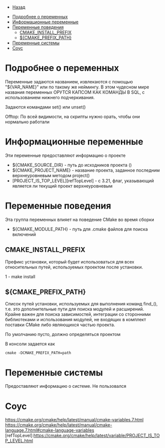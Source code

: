 * [Назад](Readme.md)

- [Подробнее о переменных](#подробнее-о-переменных)
- [Информационные переменные](#информационные-переменные)
- [Переменные поведения](#переменные-поведения)
  - [CMAKE\_INSTALL\_PREFIX](#cmake_install_prefix)
  - [${CMAKE\_PREFIX\_PATH}](#cmake_prefix_path)
- [Переменные системы](#переменные-системы)
- [Соус](#соус)

# Подробнее о переменных

Переменные задаются названием, извлекаются с помощью "${VAR_NAME}" или по такому же неймингу. В этом чудесном мире названия переменных ОРУТСЯ КАПСОМ КАК КОМАНДЫ В SQL, с использованием нижнего подчеркивания.

Задаются командами set() или unset()

Offtop: По всей видимости, на скрипты нужно орать, чтобы они нормально работали

# Информационные переменные

Эти переменные предоставляют информацию о проекте

* ${CMAKE_SOURCE_DIR} - путь до исходников проекта ()
* ${CMAKE_PROJECT_NAME} - название проекта, заданное последним верхнеуровневым методом project()
* [PROJECT_IS_TOP_LEVEL][refTopLevel] - с 3.21, флаг, указывающий является ли текущий проект верхнеуровневым

# Переменные поведения

Эта группа переменных влияет на поведение CMake во время сборки

* ${CMAKE_MODULE_PATH} - путь для .cmake файлов для поиска включений

## CMAKE_INSTALL_PREFIX 

Префикс установки, который будет использоваться для всех относительных путей, используемых проектом после установки. 

1 - make install
## ${CMAKE_PREFIX_PATH}

Список путей установки, используемых для выполнения команд find_(), т.е. это дополнительные пути для поиска модулей и расширений. Крайне важен для поиска зависимостей, интеграции со сторонними библиотеками и использования модулей, не входящих в комплект поставки CMake либо являющихся частью проекта.

По умолчанию пусто, должно определяться проектом

В консоли задается как

```
cmake -DCMAKE_PREFIX_PATH=path
```

# Переменные системы

Предоставляют информацию о системе. Не пользовался



# Соус

https://cmake.org/cmake/help/latest/manual/cmake-variables.7.html
https://cmake.org/cmake/help/latest/manual/cmake-language.7.html#cmake-language-variables
[refTopLevel]:https://cmake.org/cmake/help/latest/variable/PROJECT_IS_TOP_LEVEL.html

